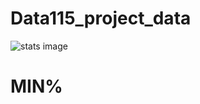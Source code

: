 # Data115_project_data
![stats image](https://user-images.githubusercontent.com/72179528/98887316-9b807900-244a-11eb-952d-0c9522258f77.png)
#                                                              MIN%
